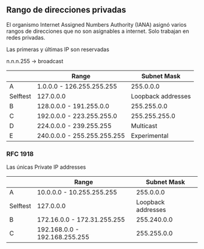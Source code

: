 ## Rango de direcciones privadas
El organismo Internet Assigned Numbers Authority (IANA) asignó varios rangos de direcciones que no son asignables a internet. Solo trabajan en redes privadas.

Las primeras y últimas IP son reservadas

n.n.n.255 -> broadcast

||Range|Subnet Mask|
|---|---|---|
|A|1.0.0.0 - 126.255.255.255|255.0.0.0|
|Selftest|127.0.0.0|Loopback addresses|
|B|128.0.0.0 - 191.255.0.0|255.255.0.0|
|C|192.0.0.0 - 223.255.255.0|255.255.255.0|
|D|224.0.0.0 - 239.255.255|Multicast|
|E|240.0.0.0 - 255.255.255.255|Experimental|

### RFC 1918
Las únicas Private IP addresses

||Range|Subnet Mask|
|---|---|---|
|A|10.0.0.0 - 10.255.255.255|255.0.0.0|
|Selftest|127.0.0.0|Loopback addresses|
|B|172.16.0.0 - 172.31.255.255|255.240.0.0|
|C|192.168.0.0 - 192.168.255.255|255.255.0.0|